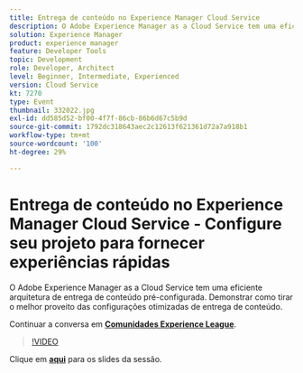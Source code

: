 ```yaml
---
title: Entrega de conteúdo no Experience Manager Cloud Service
description: O Adobe Experience Manager as a Cloud Service tem uma eficiente arquitetura de entrega de conteúdo pré-configurada. Demonstrar como tirar o melhor proveito das configurações otimizadas de entrega de conteúdo. Esta sessão foi entregue como parte do evento Conteúdo do Adobe Developers Live.
solution: Experience Manager
product: experience manager
feature: Developer Tools
topic: Development
role: Developer, Architect
level: Beginner, Intermediate, Experienced
version: Cloud Service
kt: 7270
type: Event
thumbnail: 332022.jpg
exl-id: dd585d52-bf00-4f7f-86cb-86b6d67c5b9d
source-git-commit: 1792dc318643aec2c12613f621361d72a7a918b1
workflow-type: tm+mt
source-wordcount: '100'
ht-degree: 29%

---
```


# Entrega de conteúdo no Experience Manager Cloud Service - Configure seu projeto para fornecer experiências rápidas

O Adobe Experience Manager as a Cloud Service tem uma eficiente arquitetura de entrega de conteúdo pré-configurada. Demonstrar como tirar o melhor proveito das configurações otimizadas de entrega de conteúdo.

Continuar a conversa em **[Comunidades Experience League](https://adobe.ly/36Yd3v6)**.

>[!VIDEO](https://video.tv.adobe.com/v/332022/?quality=12&learn=on&hidetitle=true)

Clique em **[aqui](/help/adobe-developers-live/assets/content-delivery-on-aemcs.pdf)** para os slides da sessão.
